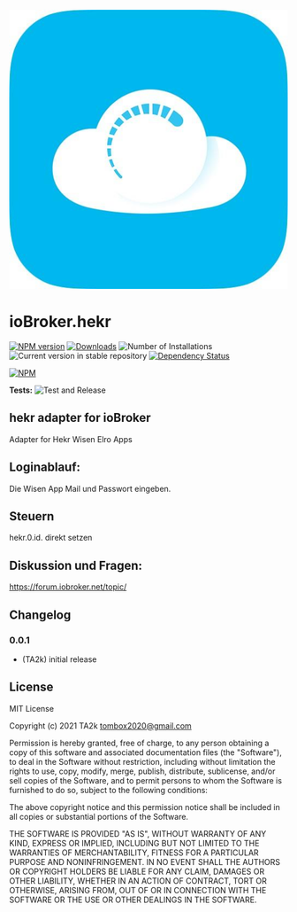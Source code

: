 ![Logo](admin/hekr.png)
# ioBroker.hekr

[![NPM version](https://img.shields.io/npm/v/iobroker.hekr.svg)](https://www.npmjs.com/package/iobroker.hekr)
[![Downloads](https://img.shields.io/npm/dm/iobroker.hekr.svg)](https://www.npmjs.com/package/iobroker.hekr)
![Number of Installations](https://iobroker.live/badges/hekr-installed.svg)
![Current version in stable repository](https://iobroker.live/badges/hekr-stable.svg)
[![Dependency Status](https://img.shields.io/david/TA2k/iobroker.hekr.svg)](https://david-dm.org/TA2k/iobroker.hekr)

[![NPM](https://nodei.co/npm/iobroker.hekr.png?downloads=true)](https://nodei.co/npm/iobroker.hekr/)

**Tests:** ![Test and Release](https://github.com/TA2k/ioBroker.hekr/workflows/Test%20and%20Release/badge.svg)

## hekr adapter for ioBroker

Adapter for Hekr Wisen Elro Apps

## Loginablauf:
Die Wisen App Mail und Passwort eingeben.

## Steuern
hekr.0.id. direkt setzen

## Diskussion und Fragen:
https://forum.iobroker.net/topic/

## Changelog

### 0.0.1
* (TA2k) initial release

## License
MIT License

Copyright (c) 2021 TA2k <tombox2020@gmail.com>

Permission is hereby granted, free of charge, to any person obtaining a copy
of this software and associated documentation files (the "Software"), to deal
in the Software without restriction, including without limitation the rights
to use, copy, modify, merge, publish, distribute, sublicense, and/or sell
copies of the Software, and to permit persons to whom the Software is
furnished to do so, subject to the following conditions:

The above copyright notice and this permission notice shall be included in all
copies or substantial portions of the Software.

THE SOFTWARE IS PROVIDED "AS IS", WITHOUT WARRANTY OF ANY KIND, EXPRESS OR
IMPLIED, INCLUDING BUT NOT LIMITED TO THE WARRANTIES OF MERCHANTABILITY,
FITNESS FOR A PARTICULAR PURPOSE AND NONINFRINGEMENT. IN NO EVENT SHALL THE
AUTHORS OR COPYRIGHT HOLDERS BE LIABLE FOR ANY CLAIM, DAMAGES OR OTHER
LIABILITY, WHETHER IN AN ACTION OF CONTRACT, TORT OR OTHERWISE, ARISING FROM,
OUT OF OR IN CONNECTION WITH THE SOFTWARE OR THE USE OR OTHER DEALINGS IN THE
SOFTWARE.